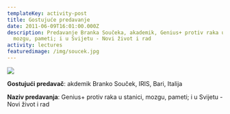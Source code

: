 ```yaml
---
templateKey: activity-post
title: Gostujuće predavanje
date: 2011-06-09T16:01:00.000Z
description: Predavanje Branka Součeka, akademik, Genius+ protiv raka u stanici,
  mozgu, pameti; i u Svijetu - Novi život i rad
activity: lectures
featuredimage: /img/soucek.jpg
---
```

![](/img/soucek.jpg)

**Gostujući predavač**: akdemik Branko Souček, IRIS, Bari, Italija

**Naziv predavanja**: Genius+ protiv raka u stanici, mozgu, pameti; i u Svijetu - Novi život i rad